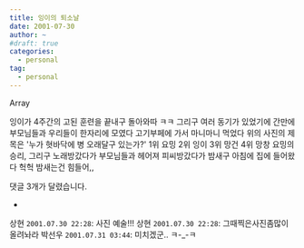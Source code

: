 ```yaml
---
title: 잉이의 퇴소날
date: 2001-07-30
author: ~
#draft: true
categories:
  - personal
tag:
  - personal
---
```




Array

잉이가 4주간의 고된 훈련을 끝내구 돌아와따 ㅋㅋ
그리구 여러 동기가 있었기에 간만에 부모님들과 우리들이 한자리에 모였다
고기부페에 가서 마니마니 먹었다
위의 사진의 제목은 '누가 혓바닥에 병 오래달구 있는가?'
1위 요밍 2위 잉이 3위 망건 4위 망창
요밍의 승리,
그리구 노래방갔다가 부모님들과 헤어져 피씨방갔다가 밤새구 아침에 집에 들어왔다
헉헉
밤새는건 힘들어,,


 댓글  3개가 달렸습니다.

- 
 상현 `2001.07.30 22:28`: 
사진 예술!!!
 상현 `2001.07.30 22:28`: 
그때찍은사진좀많이올려놔라
 박선우 `2001.07.31 03:44`: 
미치겠군.. ㅋ-_-ㅋ




